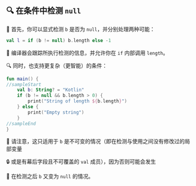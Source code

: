 ## 🔍 在条件中检测 `null`

🚀 首先，你可以显式检测 `b` 是否为 `null`，并分别处理两种可能：

```kotlin
val l = if (b != null) b.length else -1
```

🧠 编译器会跟踪所执行检测的信息，并允许你在 `if` 内部调用 `length`。

🔍 同时，也支持更复杂（更智能）的条件：

```kotlin
fun main() {
//sampleStart
    val b: String? = "Kotlin"
    if (b != null && b.length > 0) {
        print("String of length ${b.length}")
    } else {
        print("Empty string")
    }
//sampleEnd
}
```

🚨 请注意，这只适用于 `b` 是不可变的情况（即在检测与使用之间没有修改过的局部变量

🔒 或是有幕后字段且不可覆盖的 `val` 成员），因为否则可能会发生

🔄 在检测之后 `b` 又变为 `null` 的情况。